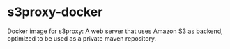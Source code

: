 # s3proxy-docker
Docker image for s3proxy: A web server that uses Amazon S3 as backend, optimized to be used as a private maven repository.

